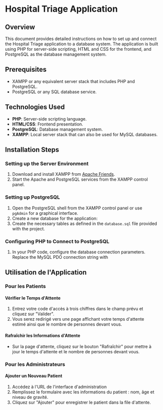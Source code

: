 # Hospital Triage Application

## Overview
This document provides detailed instructions on how to set up and connect the Hospital Triage application to a database system. The application is built using PHP for server-side scripting, HTML and CSS for the frontend, and PostgreSQL as the database management system.

## Prerequisites
- XAMPP or any equivalent server stack that includes PHP and PostgreSQL.
- PostgreSQL or any SQL database service.

## Technologies Used
- **PHP**: Server-side scripting language.
- **HTML/CSS**: Frontend presentation.
- **PostgreSQL**: Database management system.
- **XAMPP**: Local server stack that can also be used for MySQL databases.

## Installation Steps

### Setting up the Server Environment
1. Download and install XAMPP from [Apache Friends](https://www.apachefriends.org/index.html).
2. Start the Apache and PostgreSQL services from the XAMPP control panel.

### Setting up PostgreSQL
1. Open the PostgreSQL shell from the XAMPP control panel or use `pgAdmin` for a graphical interface.
2. Create a new database for the application:
3. Create the necessary tables as defined in the `database.sql` file provided with the project.

### Configuring PHP to Connect to PostgreSQL
1. In your PHP code, configure the database connection parameters. Replace the MySQL PDO connection string with

## Utilisation de l'Application

### Pour les Patients

#### Vérifier le Temps d'Attente
1. Entrez votre code d'accès à trois chiffres dans le champ prévu et cliquez sur "Valider".
2. Vous serez redirigé vers une page affichant votre temps d'attente estimé ainsi que le nombre de personnes devant vous.

#### Rafraîchir les Informations d'Attente
- Sur la page d'attente, cliquez sur le bouton "Rafraîchir" pour mettre à jour le temps d'attente et le nombre de personnes devant vous.

### Pour les Administrateurs

#### Ajouter un Nouveau Patient
1. Accédez à l'URL de l'interface d'administration
2. Remplissez le formulaire avec les informations du patient : nom, âge et niveau de gravité.
3. Cliquez sur "Ajouter" pour enregistrer le patient dans la file d'attente.



